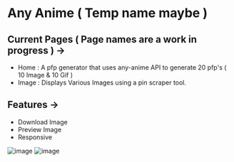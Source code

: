 # Any Anime ( Temp name maybe )

## Current Pages ( Page names are a work in progress ) ->
* Home : A pfp generator that uses any-anime API to generate 20 pfp's ( 10 Image & 10 Gif )
* Image : Displays Various Images using a pin scraper tool.

## Features ->
* Download Image
* Preview Image
* Responsive

![image](https://github.com/ceasonal/pfp-generator/assets/69846257/a04e4189-cd83-4f10-8198-dae04b17c083)
![image](https://github.com/ceasonal/pfp-generator/assets/69846257/e0fe791e-a4e3-4ada-b40a-8da32ecec57e)


